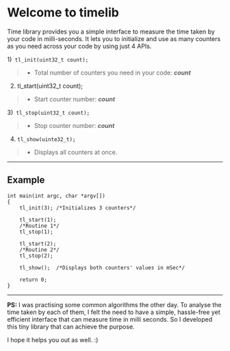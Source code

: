 Welcome to timelib
===================


Time library provides you a simple interface to measure the time taken by your code in milli-seconds. It lets you to initialize and use as many counters as you need across your code by using just 4 APIs.

1)``` tl_init(uint32_t count);```
>- Total number of counters you need in your code: _**count**_

2) tl_start(uint32_t count);
>- Start counter number: _**count**_

3)``` tl_stop(uint32_t count);```
>- Stop counter number: _**count**_

4) ```tl_show(uinte32_t);```
>- Displays all counters at once.

----------

Example
-------------

```
int main(int argc, char *argv[])
{
	tl_init(3);	/*Initializes 3 counters*/
	
	tl_start(1);
	/*Routine 1*/
	tl_stop(1);
	
	tl_start(2);
	/*Routine 2*/
	tl_stop(2);
	
	tl_show();	/*Displays both counters' values in mSec*/
	
	return 0;
}
```

---
**PS:** I was practising some common algorithms the other day. To analyse the time taken by each of them, I felt the need to have a simple, hassle-free yet efficient interface that can measure time in milli seconds. So I developed this tiny library that can achieve the purpose.

I hope it helps you out as well. :)